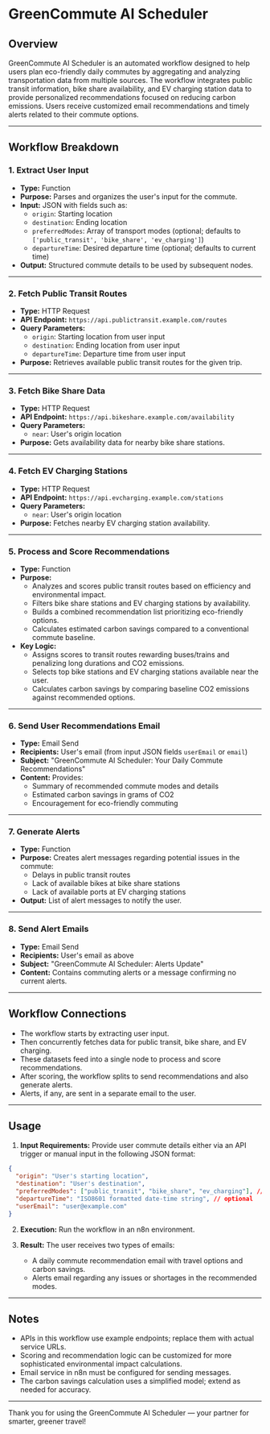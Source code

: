 # GreenCommute AI Scheduler

## Overview

GreenCommute AI Scheduler is an automated workflow designed to help users plan eco-friendly daily commutes by aggregating and analyzing transportation data from multiple sources. The workflow integrates public transit information, bike share availability, and EV charging station data to provide personalized recommendations focused on reducing carbon emissions. Users receive customized email recommendations and timely alerts related to their commute options.

---

## Workflow Breakdown

### 1. Extract User Input

- **Type:** Function
- **Purpose:** Parses and organizes the user's input for the commute.
- **Input:** JSON with fields such as:
  - `origin`: Starting location
  - `destination`: Ending location
  - `preferredModes`: Array of transport modes (optional; defaults to `['public_transit', 'bike_share', 'ev_charging']`)
  - `departureTime`: Desired departure time (optional; defaults to current time)
- **Output:** Structured commute details to be used by subsequent nodes.

---

### 2. Fetch Public Transit Routes

- **Type:** HTTP Request
- **API Endpoint:** `https://api.publictransit.example.com/routes`
- **Query Parameters:**
  - `origin`: Starting location from user input
  - `destination`: Ending location from user input
  - `departureTime`: Departure time from user input
- **Purpose:** Retrieves available public transit routes for the given trip.

---

### 3. Fetch Bike Share Data

- **Type:** HTTP Request
- **API Endpoint:** `https://api.bikeshare.example.com/availability`
- **Query Parameters:**
  - `near`: User's origin location
- **Purpose:** Gets availability data for nearby bike share stations.

---

### 4. Fetch EV Charging Stations

- **Type:** HTTP Request
- **API Endpoint:** `https://api.evcharging.example.com/stations`
- **Query Parameters:**
  - `near`: User's origin location
- **Purpose:** Fetches nearby EV charging station availability.

---

### 5. Process and Score Recommendations

- **Type:** Function
- **Purpose:** 
  - Analyzes and scores public transit routes based on efficiency and environmental impact.
  - Filters bike share stations and EV charging stations by availability.
  - Builds a combined recommendation list prioritizing eco-friendly options.
  - Calculates estimated carbon savings compared to a conventional commute baseline.
- **Key Logic:**
  - Assigns scores to transit routes rewarding buses/trains and penalizing long durations and CO2 emissions.
  - Selects top bike stations and EV charging stations available near the user.
  - Calculates carbon savings by comparing baseline CO2 emissions against recommended options.

---

### 6. Send User Recommendations Email

- **Type:** Email Send
- **Recipients:** User's email (from input JSON fields `userEmail` or `email`)
- **Subject:** "GreenCommute AI Scheduler: Your Daily Commute Recommendations"
- **Content:** Provides:
  - Summary of recommended commute modes and details
  - Estimated carbon savings in grams of CO2
  - Encouragement for eco-friendly commuting

---

### 7. Generate Alerts

- **Type:** Function
- **Purpose:** Creates alert messages regarding potential issues in the commute:
  - Delays in public transit routes
  - Lack of available bikes at bike share stations
  - Lack of available ports at EV charging stations
- **Output:** List of alert messages to notify the user.

---

### 8. Send Alert Emails

- **Type:** Email Send
- **Recipients:** User's email as above
- **Subject:** "GreenCommute AI Scheduler: Alerts Update"
- **Content:** Contains commuting alerts or a message confirming no current alerts.

---

## Workflow Connections

- The workflow starts by extracting user input.
- Then concurrently fetches data for public transit, bike share, and EV charging.
- These datasets feed into a single node to process and score recommendations.
- After scoring, the workflow splits to send recommendations and also generate alerts.
- Alerts, if any, are sent in a separate email to the user.

---

## Usage

1. **Input Requirements:** Provide user commute details either via an API trigger or manual input in the following JSON format:

```json
{
  "origin": "User's starting location",
  "destination": "User's destination",
  "preferredModes": ["public_transit", "bike_share", "ev_charging"], // optional
  "departureTime": "ISO8601 formatted date-time string", // optional
  "userEmail": "user@example.com"
}
```

2. **Execution:** Run the workflow in an n8n environment.

3. **Result:** The user receives two types of emails:
   - A daily commute recommendation email with travel options and carbon savings.
   - Alerts email regarding any issues or shortages in the recommended modes.

---

## Notes

- APIs in this workflow use example endpoints; replace them with actual service URLs.
- Scoring and recommendation logic can be customized for more sophisticated environmental impact calculations.
- Email service in n8n must be configured for sending messages.
- The carbon savings calculation uses a simplified model; extend as needed for accuracy.

---

Thank you for using the GreenCommute AI Scheduler — your partner for smarter, greener travel!